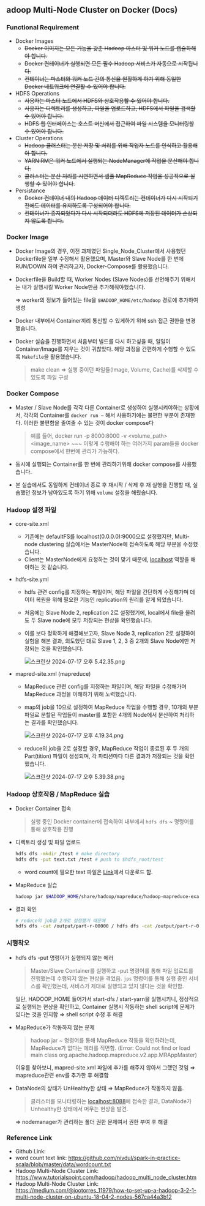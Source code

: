 ## adoop Multi-Node Cluster on Docker (Docs)

### Functional Requirement

- Docker Images
    - ~~Docker 이미지는 모든 기능을 갖춘 Hadoop 마스터 및 워커 노드를 캡슐화해야 합니다.~~
    - ~~Docker 컨테이너가 실행되면 모든 필수 Hadoop 서비스가 자동으로 시작됩니다.~~
    - ~~컨테이너는 마스터와 워커 노드 간의 통신을 원활하게 하기 위해 동일한 Docker 네트워크에 연결할 수 있어야 합니다.~~
- HDFS Operations
    - ~~사용자는 마스터 노드에서 HDFS와 상호작용할 수 있어야 합니다.~~
    - ~~사용자는 디렉토리를 생성하고, 파일을 업로드하고, HDFS에서 파일을 검색할 수 있어야 합니다.~~
    - ~~HDFS 웹 인터페이스는 호스트 머신에서 접근하여 파일 시스템을 모니터링할 수 있어야 합니다.~~
- Cluster Operations
    - ~~Hadoop 클러스터는 분산 저장 및 처리를 위해 작업자 노드를 인식하고 활용해야 합니다.~~
    - ~~YARN RM은 워커 노드에서 실행되는 NodeManager에 작업을 분산해야 합니다.~~
    - ~~클러스터는 분산 처리를 시연하면서 샘플 MapReduce 작업을 성공적으로 실행할 수 있어야 합니다.~~
- Persistance
    - ~~Docker 컨테이너 내의 Hadoop 데이터 디렉토리는 컨테이너가 다시 시작되기 전에도 데이터를 유지하도록 구성되어야 합니다.~~
    - ~~컨테이너가 중지되었다가 다시 시작되더라도 HDFS에 저장된 데이터가 손상되지 않도록 합니다.~~

### Docker Image

- Docker Image의 경우, 이전 과제였던 Single_Node_Cluster에서 사용했던 Dockerfile을 일부 수정해서 활용했으며, Master와 Slave Node를 한 번에 RUN/DOWN 하여 관리하고자, Docker-Compose를 활용했습니다.
- Dockerfile을 Build할 때, Worker Nodes (Slave Nodes)를 선언해주기 위해서는 내가 실행시킬 Worker Node만큼 추가해줘야했습니다.
    
    ⇒ worker의 정보가 들어있는 file을 `$HADOOP_HOME/etc/hadoop` 경로에 추가하여 생성
    
- Docker 내부에서 Container끼리 통신할 수 있게하기 위해 ssh 접근 권한을 변경했습니다.
- Docker 실습을 진행하면서 처음부터 빌드를 다시 하고싶을 때, 일일이 Container/Image를 지우는 것이 귀찮았다. 해당 과정을 간편하게 수행할 수 있도록 `Makefile`을 활용했습니다.
    
    > make clean ⇒ 실행 중이던 파일들(Image, Volume, Cache)를 삭제할 수 있도록 파일 구성

    
### Docker Compose

- Master / Slave Node를 각각 다른 Container로 생성하여 실행시켜야하는 상황에서, 각각의 Container를 `docker run ~` 해서 사용하기에는 불편한 부분이 존재한다. 이러한 불편함을 줄여줄 수 있는 것이 docker compose다
    
    > 예를 들어, docker run -p 8000:8000 -v <volume_path> <image_name> ~~~ 이렇게 수행해야 하는 여러가지 param들을 docker compose에서 한번에 관리가 가능하다.
    > 
- 동시에 실행되는 Container를 한 번에 관리하기위해 docker compose를 사용했습니다.
- 본 실습에서도 동일하게 컨테이너 종료 후 재시작 / 삭제 후 재 실행을 진행할 때, 실습했던 정보가 남아있도록 하기 위해 `volume` 설정을 해줬습니다.
    

### Hadoop 설정 파일

- core-site.xml
    - 기존에는 defaultFS를 localhost(0.0.0.0):9000으로 설정했지만, Multi-node clustering 실습에서는 MasterNode에 접속하도록 해당 부분을 수정했습니다.
    - Client는 MasterNode에게 요청하는 것이 맞기 때문에, [localhost](http://localhost) 역할을 해야하는 것 같습니다.
- hdfs-site.yml
    - hdfs 관련 config를 지정하는 파일이며, 해당 파일을 간단하게 수정해가며 데이터 복원을 위해 필요한 기능인 replication의 원리를 알게 되었습니다.
    - 처음에는 Slave Node 2, replication 2로 설정했기에, local에서 file을 올려도 두 Slave node에 모두 저장되는 현상을 확인했습니다.
    - 이를 보다 정확하게 해결해보고자, Slave Node 3, replication 2로 설정하여 실험을 해본 결과, 의도했던 대로 Slave 1, 2, 3 중 2개의 Slave Node에만 저장되는 것을 확인했습니다.
        
        ![스크린샷 2024-07-17 오후 5.42.35.png](https://prod-files-secure.s3.us-west-2.amazonaws.com/d5fbc738-7e70-4fc4-8ccb-71d1fde36e4c/f73cbfe2-ae90-4f82-8905-302c66feb3b2/%E1%84%89%E1%85%B3%E1%84%8F%E1%85%B3%E1%84%85%E1%85%B5%E1%86%AB%E1%84%89%E1%85%A3%E1%86%BA_2024-07-17_%E1%84%8B%E1%85%A9%E1%84%92%E1%85%AE_5.42.35.png)
        
- mapred-site.xml (mapreduce)
    - MapReduce 관련 config를 지정하는 파일이며, 해당 파일을 수정해가며 MapReduce 과정을 이해하기 위해 노력했습니다.
    - map의 job을 10으로 설정하여 MapReduce 작업을 수행할 경우, 10개의 부분 파일로 분할된 작업들이 master를 포함한 4개의 Node에서 분산하여 처리하는 결과를 확인했습니다.
        
        ![스크린샷 2024-07-17 오후 4.19.34.png](https://prod-files-secure.s3.us-west-2.amazonaws.com/d5fbc738-7e70-4fc4-8ccb-71d1fde36e4c/15ccde25-4b3a-48d5-997c-c67c1624e90e/%E1%84%89%E1%85%B3%E1%84%8F%E1%85%B3%E1%84%85%E1%85%B5%E1%86%AB%E1%84%89%E1%85%A3%E1%86%BA_2024-07-17_%E1%84%8B%E1%85%A9%E1%84%92%E1%85%AE_4.19.34.png)
        
    - reduce의 job을 2로 설정할 경우, MapReduce 작업이 종료된 후 두 개의 Part(tition) 파일이 생성되며, 각 파티션마다 다른 결과가 저장되는 것을 확인했습니다.
        
        ![스크린샷 2024-07-17 오후 5.39.38.png](https://prod-files-secure.s3.us-west-2.amazonaws.com/d5fbc738-7e70-4fc4-8ccb-71d1fde36e4c/f7048d8c-10b1-4104-b461-a54fc3dce3bd/%E1%84%89%E1%85%B3%E1%84%8F%E1%85%B3%E1%84%85%E1%85%B5%E1%86%AB%E1%84%89%E1%85%A3%E1%86%BA_2024-07-17_%E1%84%8B%E1%85%A9%E1%84%92%E1%85%AE_5.39.38.png)
        

### Hadoop 상호작용 / MapReduce 실습

- Docker Container 접속
    
    > 실행 중인 Docker container에 접속하여 내부에서 `hdfs dfs` ~ 명령어를 통해  상호작용 진행
    > 
- 디렉토리 생성 및 파일 업로드
    
    ```bash
    hdfs dfs -mkdir /test # make directory
    hdfs dfs -put text.txt /test # push to $hdfs_root/test
    ```
    
    - word count에 필요한 text 파일은 [Link](https://github.com/nivdul/spark-in-practice-scala/blob/master/data/wordcount.txt)에서 다운로드 함.
- MapReduce 실습
    
    ```bash
    hadoop jar $HADOOP_HOME/share/hadoop/mapreduce/hadoop-mapreduce-examples-*.jar wordcount /test /output
    ```
    
- 결과 확인
    
    ```bash
    # reduce의 job을 2개로 설정했기 때문에
    hdfs dfs -cat /output/part-r-00000 / hdfs dfs -cat /output/part-r-00001
    ```
    

### 시행착오

- hdfs dfs -put 명령어가 실행되지 않는 에러
    
    > Master/Slave Container를 실행하고 -put 명령어를 통해 파일 업로드를 진행했는데 수행되지 않는 현상을 겪었음. `jps` 명령어를 통해 실행 중인 서비스를 확인했는데, 서비스가 제대로 실행되고 있지 않다는 것을 확인함.
    
    일단, HADOOP_HOME 들어가서 start-dfs / start-yarn을 실행시키니, 정상적으로 실행되는 현상을 확인하고, Container 실행시 작동하는 shell script에 문제가 있다는 것을 인지함
    ⇒ shell script 수정 후 해결
    > 
- MapReduce가 작동하지 않는 문제
    
    > hadoop jar ~ 명령어를 통해 MapReduce 작동을 확인하려는데, MapReduce가 없다는 에러를 직면함. 
    (Error: Could not find or load main class org.apache.hadoop.mapreduce.v2.app.MRAppMaster)
    
    이유를 찾아보니, mapred-site.xml 파일에 추가를 해주지 않아서 그랬던 것임
    ⇒ mapreduce관련 env를 추가한 후 해결함
    > 
- DataNode의 상태가 UnHealthy한 상태 ⇒ MapReduce가 작동하지 않음.
    
    > 클러스터를 모니터링하는 [localhost:8088](http://localhost:8088)에 접속한 결과, DataNode가 Unhealthy한 상태에서 머무는 현상을 발견.
    
    ⇒ nodemanager가 관리하는 폴더 권한 문제여서 권한 부여 후 해결
    >

### Reference Link

- Github Link:
- word count text link: https://github.com/nivdul/spark-in-practice-scala/blob/master/data/wordcount.txt
- Hadoop Multi-Node Cluster Link: https://www.tutorialspoint.com/hadoop/hadoop_multi_node_cluster.htm
- Hadoop Multi-Node Cluster Link: https://medium.com/@jootorres_11979/how-to-set-up-a-hadoop-3-2-1-multi-node-cluster-on-ubuntu-18-04-2-nodes-567ca44a3b12
